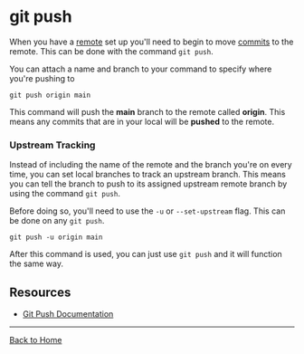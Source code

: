 # git push

When you have a [remote](./REMOTE.md) set up you'll need to begin to move [commits](./COMMIT.md) to the remote. This can be done with the command `git push`. 

You can attach a name and branch to your command to specify where you're pushing to

```
git push origin main
```

This command will push the **main** branch to the remote called **origin**. This means any commits that are in your local will be **pushed** to the remote. 

### Upstream Tracking 

Instead of including the name of the remote and the branch you're on every time, you can set local branches to track an upstream branch. This means you can tell the branch to push to its assigned upstream remote branch by using the command `git push`. 

Before doing so, you'll need to use the `-u` or `--set-upstream` flag. This can be done on any `git push`. 

```
git push -u origin main
``` 
After this command is used, you can just use `git push` and it will function the same way. 

## Resources 
- [Git Push Documentation](https://git-scm.com/docs/git-push) 

--- 

[Back to Home](../README.md)

